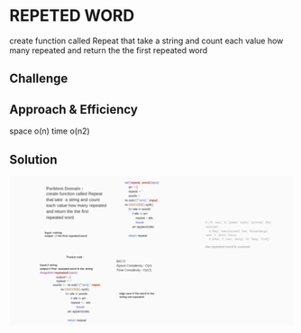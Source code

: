 # REPETED WORD
create function called Repeat that take  a string and count each value how many repeated and return the the first repeated word 



## Challenge
<!-- Description of the challenge -->

## Approach & Efficiency
<!-- What approach did you take? Why? What is the Big O space/time for this approach? -->
space o(n)
time o(n2)
## Solution
<!-- Embedded whiteboard image -->
![img](../../assets/repeated.png)